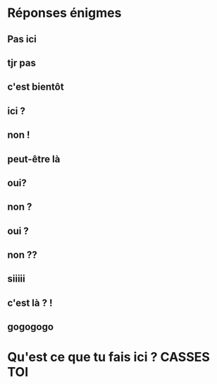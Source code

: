 # Réponses énigmes

## Pas ici

## tjr pas

## c'est bientôt

## ici ?

## non ! 

## peut-être là

## oui?

## non ?

## oui ?

## non ??

## siiiii

## c'est là ? !

## gogogogo

# Qu'est ce que tu fais ici ? CASSES TOI